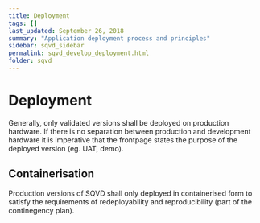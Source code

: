 ```yaml
---
title: Deployment
tags: []
last_updated: September 26, 2018
summary: "Application deployment process and principles"
sidebar: sqvd_sidebar
permalink: sqvd_develop_deployment.html
folder: sqvd
---
```


# Deployment

Generally, only validated versions shall be deployed on production hardware. If there is no separation between production and development hardware it is imperative that the frontpage states the purpose of the deployed version (eg. UAT, demo).

## Containerisation
Production versions of SQVD shall only deployed in containerised form to satisfy the requirements of redeployability and reproducibility (part of the continegency plan).